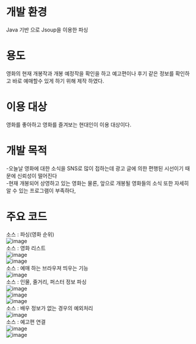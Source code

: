 # 개발 환경
Java 기반 으로 Jsoup을 이용한 파싱

# 용도
영화의 현재 개봉작과 개봉 예정작을 확인을 하고 예고편이나 후기 같은 정보를 확인하고 바로 예매할수 있게 하기 위해 제작 하였다.

# 이용 대상
영화를 좋아하고 영화를 즐겨보는 현대인이 이용 대상이다.

# 개발 목적
-오늘날 영화에 대한 소식을 SNS로 많이 접하는데 광고 글에 의한 편행된 시선이기 때문에 신뢰성이 떨어진다<br>
-현재 개봉되어 상영하고 있는 영화는 물론, 앞으로 개봉될 영화들의 소식 또한 자세히 알 수 있는 프로그램이 부족하다,

# 주요 코드
소스 : 파싱(영화 순위)<br>
![image](https://user-images.githubusercontent.com/38156821/43882906-599d9cfe-9bec-11e8-9686-a73b40d120b3.png)
<br>
소스 : 영화 리스트<br>
![image](https://user-images.githubusercontent.com/38156821/43882922-697e0b40-9bec-11e8-82f1-6ecd15d49f04.png)
<br>![image](https://user-images.githubusercontent.com/38156821/43882930-6d9cbdca-9bec-11e8-8d79-1af52f3fd812.png)
<br>
소스 : 예매 하는 브라우져 띄우는 기능<br>
![image](https://user-images.githubusercontent.com/38156821/43882946-7743d23c-9bec-11e8-8d56-fc2d2461721c.png)
<br>
소스 : 인물, 줄거리, 퍼스터 정보 파싱<br>
![image](https://user-images.githubusercontent.com/38156821/43882950-7f5832a6-9bec-11e8-94d1-03c6bfde3291.png)
<br>![image](https://user-images.githubusercontent.com/38156821/43882954-8169ff84-9bec-11e8-8b5b-b463a60c48ce.png)
<br>![image](https://user-images.githubusercontent.com/38156821/43882959-8494d580-9bec-11e8-8ad9-3f636e942cf1.png)
<br>
소스 : 배우 정보가 없는 경우의 예외처리<br>
![image](https://user-images.githubusercontent.com/38156821/43882965-8a5d13e2-9bec-11e8-930c-cba6c19eb9a5.png)
<br>
소스 : 예고편 연결<br>
![image](https://user-images.githubusercontent.com/38156821/43882974-8f98c16c-9bec-11e8-929d-ba7dd7dff19c.png)
<br>![image](https://user-images.githubusercontent.com/38156821/43882980-936cec28-9bec-11e8-8056-0e3dc3b7be50.png)
<br>





